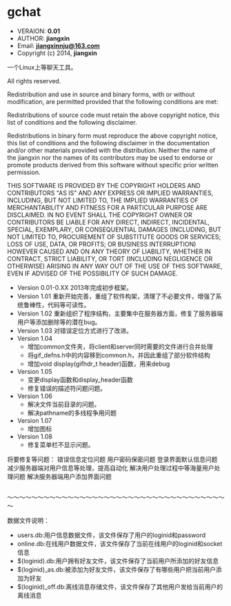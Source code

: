 # gchat #
    
* VERAION:    **0.01**
* AUTHOR:    **jiangxin**
* Email:    **jiangxinnju@163.com**
* Copyright (c) 2014, **jiangxin**

一个Linux上等聊天工具。

All rights reserved.

Redistribution and use in source and binary forms, with or without modification, are permitted provided that the following conditions are met:

Redistributions of source code must retain the above copyright notice, this list of conditions and the following disclaimer.

Redistributions in binary form must reproduce the above copyright notice, this list of conditions and the following disclaimer in the documentation and/or other materials provided with the distribution.
Neither the name of the jiangxin nor the names of its contributors may be used to endorse or promote products derived from this software without specific prior written permission.

THIS SOFTWARE IS PROVIDED BY THE COPYRIGHT HOLDERS AND CONTRIBUTORS "AS IS" AND ANY EXPRESS OR IMPLIED WARRANTIES, INCLUDING, BUT NOT LIMITED TO, THE IMPLIED WARRANTIES OF MERCHANTABILITY AND FITNESS FOR A PARTICULAR PURPOSE ARE DISCLAIMED. IN NO EVENT SHALL THE COPYRIGHT OWNER OR CONTRIBUTORS BE LIABLE FOR ANY DIRECT, INDIRECT, INCIDENTAL, SPECIAL, EXEMPLARY, OR CONSEQUENTIAL DAMAGES (INCLUDING, BUT NOT LIMITED TO, PROCUREMENT OF SUBSTITUTE GOODS OR SERVICES; LOSS OF USE, DATA, OR PROFITS; OR BUSINESS INTERRUPTION) HOWEVER CAUSED AND ON ANY THEORY OF LIABILITY, WHETHER IN CONTRACT, STRICT LIABILITY, OR TORT (INCLUDING NEGLIGENCE OR OTHERWISE) ARISING IN ANY WAY OUT OF THE USE OF THIS SOFTWARE, EVEN IF ADVISED OF THE POSSIBILITY OF SUCH DAMAGE.



* Version 0.01-0.XX 2013年完成初步框架。
* Version 1.01 重新开始完善，重组了软件构架，清理了不必要文件，增强了系统鲁棒性，代码等可读性。
* Version 1.02 重新组织了程序结构，主要集中在服务器方面，修复了服务器端用户等添加删除等的潜在bug。
* Version 1.03 对错误定位方式进行了改进。
* Version 1.04 
    * 增加common文件夹，将client和server同时需要的文件进行合并处理
    * 将gif_defns.h中的内容移到common.h，并因此重组了部分软件结构
    * 增加void display(gifhdr_t header)函数，用来debug
* Version 1.05
    * 变更display函数和display_header函数
    * 修复错误的描述符问题问题。
* Version 1.06
    * 解决文件当前目录的问题。
    * 解决pathname的多线程争用问题
* Version 1.07
    * 增加图标
* Version 1.08
    * 修复菜单栏不显示问题。


将要修复等问题：
错误信息定位问题
用户密码保密问题
登录界面默认信息问题
减少服务器端对用户信息等处理，提高自动化
解决用户处理过程中等海量用户处理问题
解决服务器端用户添加界面问题



<img src="" />


～～～～～～～～～～～～～～～～～～～～～～～～～～～～～～～～～～～～～

数据文件说明：

* users.db:用户信息数据文件，该文件保存了用户的loginid和password
* online.db:在线用户数据文件，该文件保存了当前在线用户的loginid和socket信息
* $(loginid).db:用户拥有好友文件，该文件保存了当前用户所添加的好友信息
* $(loginid)_as.db:被添加为好友文件，该文件保存了有哪些用户把当前用户添加为好友
* $(loginid)_off.db:离线消息存储文件，该文件保存了其他用户发给当前用户的离线消息

